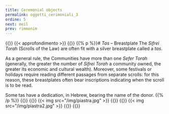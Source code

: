 ```yaml
---
title: Ceremonial objects
permalink: oggetti_cerimoniali_3
ordine: 5
next: meil
prev: rimmonim
---
```

{{<row class="approfondimento">}}
{{< approfondimento >}}
{{<column1>}}
{{% p %}}# *Tas* – Breastplate
The *Sifrei Torah* (Scrolls of the Law) are often fit with a silver breastplate called a *tas*.

As a general rule, the Communities have more than one *Sefer Torah* (generally, the greater the number of *Sifrei Torah* a community owned, the greater its
economic and cultural wealth). Moreover, some festivals or holidays require reading different passages from separate scrolls: for this reason, these
breastplates often bear inscriptions indicating when the scroll is to be read. 

Some tas have a dedication, in Hebrew, bearing the name of the donor.
{{% /p %}}
{{</column1>}}
{{<column>}}
{{< img src="/img/piastra.jpg" >}}
{{</column>}}
{{<column>}}
{{< img src="/img/piastra2.jpg" >}}
{{</column>}}
{{</row>}}